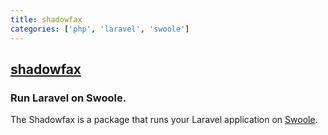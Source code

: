```yaml
---
title: shadowfax
categories: ['php', 'laravel', 'swoole']
---
```

## [shadowfax](https://github.com/huang-yi/shadowfax)

### Run Laravel on Swoole.


The Shadowfax is a package that runs your Laravel application on [Swoole](https://www.swoole.co.uk/).
